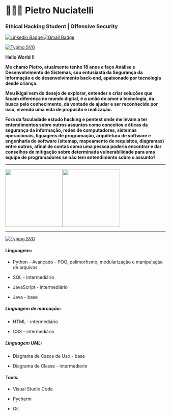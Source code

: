 # 🧑🏻‍💻 Pietro Nuciatelli

 ### Ethical Hacking Student | Offensive Security


 [![Linkedin Badge](https://img.shields.io/badge/Pietro%20Nuciatelli-badge?style=flat-square&logo=linkedin&logoColor=%23fff&labelColor=%2318181b&color=%2318181b&link=https%3A%2F%2Fwww.linkedin.com%2Fin%2Fpnuciatelli%2F)](https://www.linkedin.com/in/pnuciatelli/)[![Gmail Badge](https://img.shields.io/badge/pietronuciatelli%40gmail.com-GmailBadge?style=flat-square&logo=GMAIL&logoColor=%23fff&labelColor=%2318181b&color=%2318181b&link=mailto%3Apietronuciatelli%40gmail.com)](mailto:pietronuciatelli@gmail.com)

[![Typing SVG](https://readme-typing-svg.herokuapp.com?font=Fira+Code&size=15&pause=10000&color=F7F7F7&background=0000009A&vCenter=true&width=200&height=25&lines=pietro%40world%3A~%24+whoami)](https://git.io/typing-svg)

**Hello World !!**

**Me chamo Pietro, atualmente tenho 18 anos e faço Análise e Desenvolvimento de Sistemas, sou entusiasta da Segurança da Informação e do desenvolvimento back-end, apaixonado por tecnologia  desde criança.** 

**Meu ikigai vem do desejo de explorar, entender e criar soluções que façam diferença no mundo digital, é a união do amor a tecnologia, da busca pelo conhecimento, da vontade de ajudar e ser reconhecido por isso, vivendo uma vida de proposito e realização.**

**Fora da faculadade estudo hacking e pentest onde me levam a ter entendimentos sobre outros assuntos como conceitos e éticas da segurança da informação, redes de computadores, sistemas operacionais, liguagens de programação, arquitetura de software e engenharia de software (sitemap, mapeamento de requisitos, diagramas) entre outros, afinal de contas como uma pessoa poderia encontrar e dar conselhos de mitigação sobre determinada vulnerabilidade para uma equipe de programadores se não tem entendimento sobre o assunto?**

---
<div>
<img height="180em" src="https://github-readme-stats.vercel.app/api?username=pnuciatelli&theme=codeSTACKr&show_icons=true"><img height="180em" src="https://github-readme-stats.vercel.app/api/top-langs/?username=pnuciatelli&theme=codeSTACKr&size_weight=0.5&count_weight=0.5">
 
</div>

---
[![Typing SVG](https://readme-typing-svg.herokuapp.com?font=Fira+Code&size=15&pause=10000&color=F7F7F7&background=0000009A&vCenter=true&width=280&height=25&lines=pietro%40world%3A~%24+cat+skills.txt)](https://git.io/typing-svg)
#### Linguagens: 

* Python - Avançado - POO, polimorfismo, modularização e manipulação de arquivos

* SQL - Intermediário

* JavaScript - intermediário

* Java - base


##### Linguagem de marcação:

* HTML - intermediário

* CSS - intermediário


##### Linguagem UML:

* Diagrama de Casos de Uso - base

* Diagrama de Classe - intermediario

#### Tools:

* Visual Studio Code

* Pycharm

* Git



